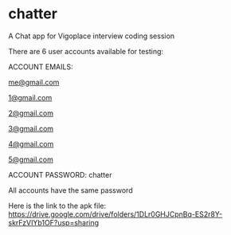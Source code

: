 # chatter

A Chat app for Vigoplace interview coding session

There are 6 user accounts available for testing:

ACCOUNT EMAILS:

me@gmail.com

1@gmail.com

2@gmail.com

3@gmail.com

4@gmail.com

5@gmail.com

ACCOUNT PASSWORD:
chatter

All accounts have the same password

Here is the link to the apk file:
https://drive.google.com/drive/folders/1DLr0GHJCpnBq-ES2r8Y-skrFzVIYb1OF?usp=sharing
